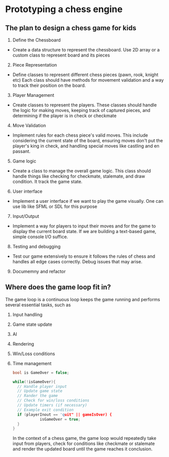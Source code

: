 # Prototyping a chess engine

## The plan to design a chess game for kids

1. Define the Chessboard

- Create a data structure to represent the chessboard. Use 2D array or a custom class to represent board and its pieces

2. Piece Representation

- Define classes to represent different chess pieces (pawn, rook, knight etc)
Each class should have methods for movement validation and a way to track their position on the board.

3. Player Management

- Create classes to represent the players. These classes should handle the logic for making moves, keeping track of captured pieces, and determining if the player is in check or checkmate

4. Move Validation

- Implement rules for each chess piece's valid moves. This include considering the current state of the board, ensuring moves don't put the player's king in check, and handling special moves like castling and en passant.

5. Game logic

- Create a class to manage the overall game logic. This class should handle things like checking for checkmate, stalemate, and draw condition. It track the game state.

6. User interface

- Implement a user interface if we want to play the game visually. One can use lib like SFML or SDL for this purpose

7. Input/Output

- Implement a way for players to input their moves and for the game to display the current board state. If we are building a text-based game, simple console I/O suffice.

8. Testing and debugging

- Test our game extensively to ensure it follows the rules of chess and handles all edge cases correctly. Debug issues that may arise.

9. Documemny and refactor

## Where does the game loop fit in?

The game loop is a continuous loop keeps the game running and performs several essential tasks, such as

1. Input handling
2. Game state update
3. AI
4. Rendering
5. Win/Loss conditions
6. Time management

   ```cpp
   bool is GameOver = false;

   while(!isGameOver){
     // Handle player input
     // Update game state
     // Rander the game
     // Check for win/loss conditions
     // Update timers (if necessary)
     // Example exit condition
     if (playerInout == 'quit" || gameIsOver) {
               isGameOver = true;
     }
   }
   ```

   In the context of a chess game, the game loop would repeatedly take input from players, check for conditions like checkmate or stalemate and render the updated board until the game reaches it conclusion.
